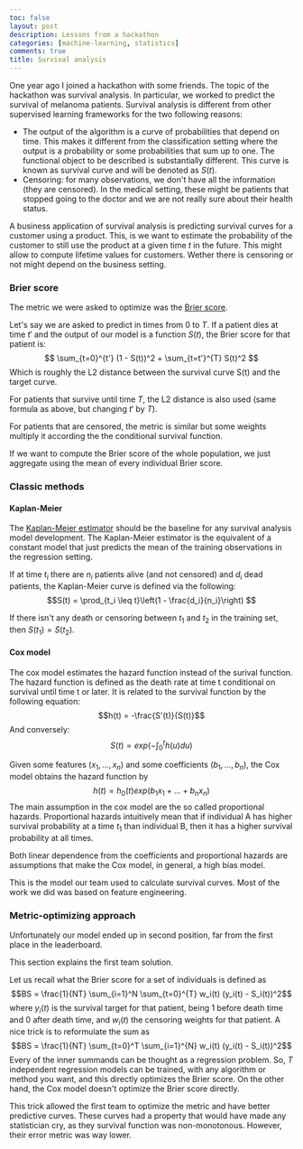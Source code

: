 ```yaml
---
toc: false
layout: post
description: Lessons from a hackathon
categories: [machine-learning, statistics]
comments: true
title: Survival analysis
---
```


One year ago I joined a hackathon with some friends. The topic of the hackathon was survival analysis. In particular, we worked to predict the survival of melanoma patients. Survival analysis is different from  other supervised learning frameworks for the two following reasons:

- The output of the algorithm is a curve of probabilities that depend on time. This makes it different from the classification setting where the output is a probability or some probabilities that sum up to one. The functional object to be described is substantially different. This curve is known as survival curve and will be denoted as $S(t)$.
- Censoring: for many observations, we don't have all the information (they are censored). In the medical setting, these might be patients that stopped going to the doctor and we are not really sure about their health status. 

A business application of survival analysis is predicting survival curves for a customer using a product. This, is we want to estimate the probability of the customer to still use the product at a given time $t$ in the future. This might allow to compute lifetime values for customers. Wether there is censoring or not might depend on the business setting.

### Brier score

The metric we were asked to optimize was the [Brier score](https://square.github.io/pysurvival/metrics/brier_score.html). 

Let's say we are asked to predict in times from 0 to $T$. If a patient dies at time $t'$ and the output of our model is a function $S(t)$, the Brier score for that patient is:
$$ \sum_{t=0}^{t'} (1 - S(t))^2 + \sum_{t=t'}^{T} S(t)^2 $$
Which is roughly the L2 distance between the survival curve S(t) and the target curve.

For patients that survive until time $T$, the L2 distance is also used (same formula as above, but changing $t'$ by $T$).

For patients that are censored, the metric is similar but some weights multiply it according the the conditional survival function.

If we want to compute the Brier score of the whole population, we just aggregate using the mean of every individual Brier score.

### Classic methods

#### Kaplan-Meier

The [Kaplan-Meier estimator](https://en.wikipedia.org/wiki/Kaplan%E2%80%93Meier_estimator) should be the baseline for any survival analysis model development. The Kaplan-Meier estimator is the equivalent of a constant model that just predicts the mean of the training observations in the regression setting.

If at time $t_i$ there are $n_i$ patients alive (and not censored) and $d_i$ dead patients, the Kaplan-Meier curve is defined via the following:
$$S(t) = \prod_{t_i \leq t}\left(1 - \frac{d_i}{n_i}\right) $$

If there isn't any death or censoring between $t_1$ and $t_2$ in the training set, then $S(t_1) = S(t_2)$. 

#### Cox model

The cox model estimates the hazard function instead of the surival function. The hazard function is defined as the death rate at time t conditional on survival until time t or later. It is related to the survival function by the following equation:
$$h(t) = -\frac{S'(t)}{S(t)}$$
And conversely:
$$S(t) = exp\left(-\int_0^t h(u)du\right) $$

Given some features $(x_1,\dots,x_n)$ and some coefficients $(b_1,\dots,b_n)$, the Cox model obtains the hazard function by
$$h(t) = h_0(t)exp(b_1x_1 + \dots + b_nx_n)$$
The main assumption in the cox model are the so called proportional hazards. Proportional hazards intuitively mean that if individual A has higher survival probability at a time $t_1$ than individual B, then it has a higher survival probability at all times. 

Both linear dependence from the coefficients and proportional hazards are assumptions that make the Cox model, in general, a high bias model.


This is the model our team used to calculate survival curves. Most of the work we did was based on feature engineering.


### Metric-optimizing approach

Unfortunately our model ended up in second position, far from the first place in the leaderboard.

This section explains the first team solution.

Let us recall what the Brier score for a set of individuals is defined as
$$BS = \frac{1}{NT} \sum_{i=1}^N \sum_{t=0}^{T} w_i(t) (y_i(t) - S_i(t))^2$$
where $y_i(t)$ is the survival target for that patient, being 1 before death time and 0 after death time, and $w_i(t)$ the censoring weights for that patient. A nice trick is to reformulate the sum as 
$$BS = \frac{1}{NT} \sum_{t=0}^T \sum_{i=1}^{N} w_i(t) (y_i(t) - S_i(t))^2$$
Every of the inner summands can be thought as a regression problem. So, $T$ independent regression models can be trained, with any algorithm or method you want, and this directly optimizes the Brier score. On the other hand, the Cox model doesn't optimize the Brier score directly.

This trick allowed the first team to optimize the metric and have better predictive curves. These curves had a property that would have made any statistician cry, as they survival function was non-monotonous. However, their error metric was way lower.